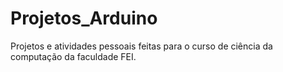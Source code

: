 # Projetos_Arduino
Projetos e atividades pessoais feitas para o curso de ciência da computação da faculdade FEI.
